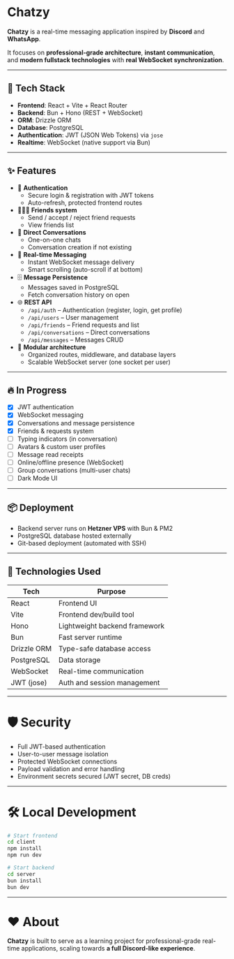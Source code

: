 # Chatzy

**Chatzy** is a real-time messaging application inspired by **Discord** and **WhatsApp**.

It focuses on **professional-grade architecture**, **instant communication**, and **modern fullstack technologies** with **real WebSocket synchronization**.

---

## 🚀 Tech Stack

- **Frontend**: React + Vite + React Router
- **Backend**: Bun + Hono (REST + WebSocket)
- **ORM**: Drizzle ORM
- **Database**: PostgreSQL
- **Authentication**: JWT (JSON Web Tokens) via `jose`
- **Realtime**: WebSocket (native support via Bun)

---

## ✨ Features

- 🔐 **Authentication**
  - Secure login & registration with JWT tokens
  - Auto-refresh, protected frontend routes
- 🧑‍🤝‍🧑 **Friends system**
  - Send / accept / reject friend requests
  - View friends list
- 💬 **Direct Conversations**
  - One-on-one chats
  - Conversation creation if not existing
- 📡 **Real-time Messaging**
  - Instant WebSocket message delivery
  - Smart scrolling (auto-scroll if at bottom)
- 🗄️ **Message Persistence**
  - Messages saved in PostgreSQL
  - Fetch conversation history on open
- 🌐 **REST API**
  - `/api/auth` – Authentication (register, login, get profile)
  - `/api/users` – User management
  - `/api/friends` – Friend requests and list
  - `/api/conversations` – Direct conversations
  - `/api/messages` – Messages CRUD
- 🧠 **Modular architecture**
  - Organized routes, middleware, and database layers
  - Scalable WebSocket server (one socket per user)

---

## 🔥 In Progress

- [x] JWT authentication
- [x] WebSocket messaging
- [x] Conversations and message persistence
- [x] Friends & requests system
- [ ] Typing indicators (in conversation)
- [ ] Avatars & custom user profiles
- [ ] Message read receipts
- [ ] Online/offline presence (WebSocket)
- [ ] Group conversations (multi-user chats)
- [ ] Dark Mode UI

---

## 📦 Deployment

- Backend server runs on **Hetzner VPS** with Bun & PM2
- PostgreSQL database hosted externally
- Git-based deployment (automated with SSH)

---

## 🧩 Technologies Used

| Tech             | Purpose                        |
|------------------|--------------------------------|
| React            | Frontend UI                    |
| Vite             | Frontend dev/build tool         |
| Hono             | Lightweight backend framework  |
| Bun              | Fast server runtime             |
| Drizzle ORM      | Type-safe database access      |
| PostgreSQL       | Data storage                    |
| WebSocket        | Real-time communication         |
| JWT (jose)       | Auth and session management     |

---

# 🛡️ Security

- Full JWT-based authentication
- User-to-user message isolation
- Protected WebSocket connections
- Payload validation and error handling
- Environment secrets secured (JWT secret, DB creds)

---

# 🛠️ Local Development

```bash
# Start frontend
cd client
npm install
npm run dev

# Start backend
cd server
bun install
bun dev
```

---

# ❤️ About

**Chatzy** is built to serve as a learning project for professional-grade real-time applications, scaling towards **a full Discord-like experience**.
